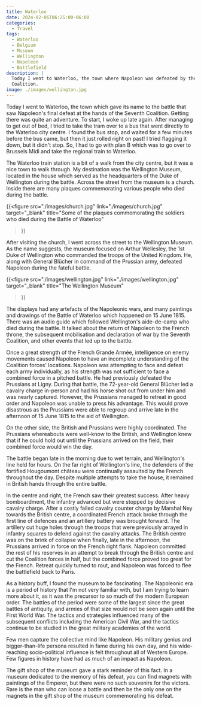 ```yaml
---
title: Waterloo
date: 2024-02-06T06:25:00-06:00
categories:
  - Travel
tags:
  - Waterloo
  - Belgium
  - Museum
  - Wellington
  - Napoleon
  - Battlefield
description: |
  Today I went to Waterloo, the town where Napoleon was defeated by the Seventh
  Coalition.
image: ./images/wellington.jpg
---
```


Today I went to Waterloo, the town which gave its name to the battle that saw
Napoleon's final defeat at the hands of the Seventh Coalition. Getting there was
quite an adventure. To start, I woke up late again. After managing to get out of
bed, I tried to take the tram over to a bus that went directly to the Waterloo
city centre. I found the bus stop, and waited for a few minutes before the bus
came, but then it just rolled right on past! I tried flagging it down, but it
didn't stop. So, I had to go with plan B which was to go over to Brussels Midi
and take the regional train to Waterloo.

The Waterloo train station is a bit of a walk from the city centre, but it was a
nice town to walk through. My destination was the Wellington Museum, located in
the house which served as the headquarters of the Duke of Wellington during the
battle. Across the street from the museum is a church. Inside there are many
plaques commemorating various people who died during the battle.

{{<figure
    src="./images/church.jpg"
    link="./images/church.jpg"
    target="_blank"
    title="Some of the plaques commemorating the soldiers who died during the Battle of Waterloo"
>}}

After visiting the church, I went across the street to the Wellington Museum. As
the name suggests, the museum focused on Arthur Wellesley, the 1st Duke of
Wellington who commanded the troops of the United Kingdom. He, along with
General Blücher in command of the Prussian army, defeated Napoleon during the
fateful battle.

{{<figure
    src="./images/wellington.jpg"
    link="./images/wellington.jpg"
    target="_blank"
    title="The Wellington Museum"
>}}

The displays had any artefacts of the Napoleonic wars, and many paintings and
drawings of the Battle of Waterloo which happened on 15 June 1815. There was an
audio guide which followed Wellington's aide-de-camp who died during the battle.
It talked about the return of Napoleon to the French throne, the subsequent
mobilisation and declaration of war by the Seventh Coalition, and other events
that led up to the battle.

Once a great strength of the French Grande Armée, intelligence on enemy
movements caused Napoleon to have an incomplete understanding of the Coalition
forces' locations. Napoleon was attempting to face and defeat each army
individually, as his strength was not sufficient to face a combined force in a
pitched battle. He had previously defeated the Prussians at Ligny. During that
battle, the 72-year-old General Blücher led a cavalry charge in-person and had
his horse shot out from under him and was nearly captured. However, the
Prussians managed to retreat in good order and Napoleon was unable to press his
advantage. This would prove disastrous as the Prussians were able to regroup and
arrive late in the afternoon of 15 June 1815 to the aid of Wellington.

On the other side, the British and Prussians were highly coordinated. The
Prussians whereabouts were well-know to the British, and Wellington knew that if
he could hold out until the Prussians arrived on the field, their combined force
would win the day.

The battle began late in the morning due to wet terrain, and Wellington's line
held for hours. On the far right of Wellington's line, the defenders of the
fortified Hougoumont château were continually assaulted by the French throughout
the day. Despite multiple attempts to take the house, it remained in British
hands through the entire battle.

In the centre and right, the French saw their greatest success. After heavy
bomboardment, the infantry advanced but were stopped by decisive cavalry charge.
After a costly failed cavalry counter charge by Marshal Ney towards the British
centre, a coordinated French attack broke through the first line of defences and
an artillery battery was brought forward. The artillery cut huge holes through
the troops that were previously arrayed in infantry squares to defend against
the cavalry attacks. The British centre was on the brink of collapse when
finally, late in the afternoon, the Prussians arrived in force on the French
right flank. Napoleon committed the rest of his reserves in an attempt to break
through the British centre and cut the Coalition forces in half, but the
combined force proved too great for the French. Retreat quickly turned to rout,
and Napoleon was forced to flee the battlefield back to Paris.

As a history buff, I found the museum to be fascinating. The Napoleonic era is a
period of history that I'm not very familiar with, but I am trying to learn more
about it, as it was the precursor to so much of the modern European order. The
battles of the period were some of the largest since the great battles of
antiquity, and armies of that size would not be seen again until the First World
War. The tactics and strategies influenced many of the subsequent conflicts
including the American Civil War, and the tactics continue to be studied in the
great military academies of the world.

Few men capture the collective mind like Napoleon. His military genius and
bigger-than-life persona resulted in fame during his own day, and his
wide-reaching socio-political influence is felt throughout all of Western
Europe. Few figures in history have had as much of an impact as Napoleon.

The gift shop of the museum gave a stark reminder of this fact. In a museum
dedicated to the memory of his defeat, you can find magnets with paintings of
the Emperor, but there were no such souvenirs for the victors. Rare is the man
who can loose a battle and then be the only one on the magnets in the gift shop
of the museum commemorating his defeat.
